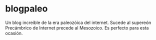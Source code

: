 # blogpaleo
Un blog increíble de la era paleozóica del internet. Sucede al supereón Precámbrico de Internet precede al Mesozoico. Es perfecto para esta ocasión.
